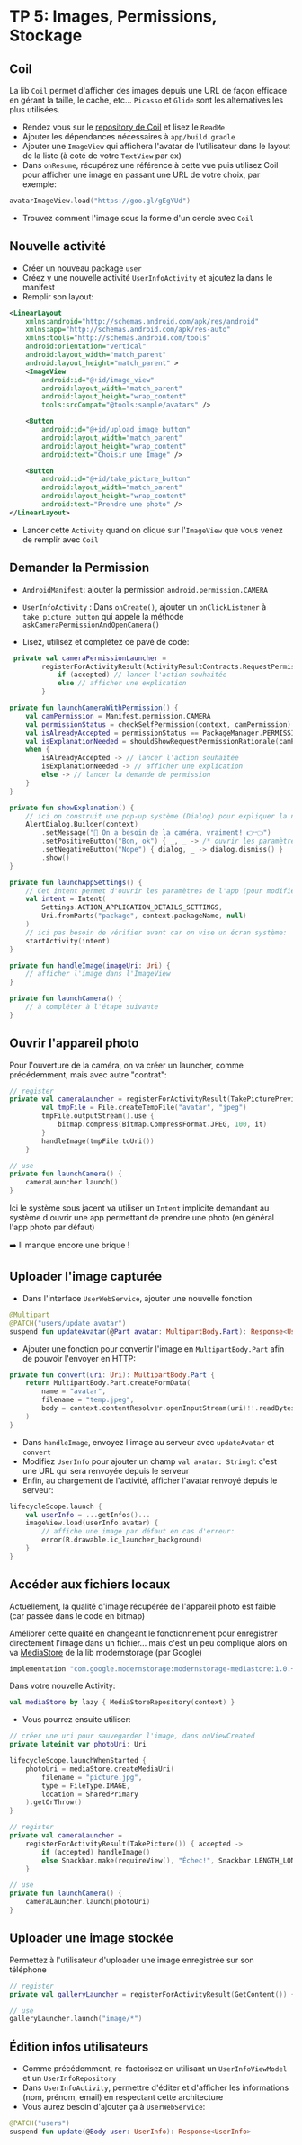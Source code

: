 # TP 5: Images, Permissions, Stockage

## Coil

<aside class="positive">

La lib `Coil` permet d'afficher des images depuis une URL de façon efficace en gérant la taille, le cache, etc... `Picasso` et `Glide` sont les alternatives les plus utilisées.
</aside>

- Rendez vous sur le [repository de Coil](https://coil-kt.github.io/coil/) et lisez le `ReadMe`
- Ajouter les dépendances nécessaires à `app/build.gradle`
- Ajouter une `ImageView` qui affichera l'avatar de l'utilisateur dans le layout de la liste (à coté de votre `TextView` par ex)
- Dans `onResume`, récupérez une référence à cette vue puis utilisez Coil pour afficher une image en passant une URL de votre choix, par exemple:

```kotlin
avatarImageView.load("https://goo.gl/gEgYUd")
```

- Trouvez comment l'image sous la forme d'un cercle avec `Coil`

## Nouvelle activité

- Créer un nouveau package `user`
- Créez y une nouvelle activité `UserInfoActivity` et ajoutez la dans le manifest
- Remplir son layout:

```xml
<LinearLayout
    xmlns:android="http://schemas.android.com/apk/res/android"
    xmlns:app="http://schemas.android.com/apk/res-auto"
    xmlns:tools="http://schemas.android.com/tools"
    android:orientation="vertical"
    android:layout_width="match_parent"
    android:layout_height="match_parent" >
    <ImageView
        android:id="@+id/image_view"
        android:layout_width="match_parent"
        android:layout_height="wrap_content"
        tools:srcCompat="@tools:sample/avatars" />

    <Button
        android:id="@+id/upload_image_button"
        android:layout_width="match_parent"
        android:layout_height="wrap_content"
        android:text="Choisir une Image" />

    <Button
        android:id="@+id/take_picture_button"
        android:layout_width="match_parent"
        android:layout_height="wrap_content"
        android:text="Prendre une photo" />
</LinearLayout>
```

- Lancer cette `Activity` quand on clique sur l'`ImageView` que vous venez de remplir avec `Coil`

## Demander la Permission

- `AndroidManifest`: ajouter la permission `android.permission.CAMERA`
- `UserInfoActivity` : Dans `onCreate()`, ajouter un `onClickListener` à `take_picture_button` qui appele la méthode `askCameraPermissionAndOpenCamera()`

- Lisez, utilisez et complétez ce pavé de code:

```kotlin
 private val cameraPermissionLauncher =
        registerForActivityResult(ActivityResultContracts.RequestPermission()) { accepted ->
            if (accepted) // lancer l'action souhaitée
            else // afficher une explication
        }

private fun launchCameraWithPermission() {
    val camPermission = Manifest.permission.CAMERA
    val permissionStatus = checkSelfPermission(context, camPermission)
    val isAlreadyAccepted = permissionStatus == PackageManager.PERMISSION_GRANTED
    val isExplanationNeeded = shouldShowRequestPermissionRationale(camPermission)
    when {
        isAlreadyAccepted -> // lancer l'action souhaitée
        isExplanationNeeded -> // afficher une explication
        else -> // lancer la demande de permission
    }
}

private fun showExplanation() {
    // ici on construit une pop-up système (Dialog) pour expliquer la nécessité de la demande de permission
    AlertDialog.Builder(context)
        .setMessage("🥺 On a besoin de la caméra, vraiment! 👉👈")
        .setPositiveButton("Bon, ok") { _, _ -> /* ouvrir les paramètres de l'app */ }
        .setNegativeButton("Nope") { dialog, _ -> dialog.dismiss() }
        .show()
}

private fun launchAppSettings() {
    // Cet intent permet d'ouvrir les paramètres de l'app (pour modifier les permissions déjà refusées par ex)
    val intent = Intent(
        Settings.ACTION_APPLICATION_DETAILS_SETTINGS,
        Uri.fromParts("package", context.packageName, null)
    )
    // ici pas besoin de vérifier avant car on vise un écran système:
    startActivity(intent)
}

private fun handleImage(imageUri: Uri) {
    // afficher l'image dans l'ImageView
}

private fun launchCamera() {
    // à compléter à l'étape suivante
}

```

## Ouvrir l'appareil photo

Pour l'ouverture de la caméra, on va créer un launcher, comme précédemment, mais avec autre "contrat":

```kotlin
// register
private val cameraLauncher = registerForActivityResult(TakePicturePreview()) { bitmap ->
        val tmpFile = File.createTempFile("avatar", "jpeg")
        tmpFile.outputStream().use {
            bitmap.compress(Bitmap.CompressFormat.JPEG, 100, it)
        }
        handleImage(tmpFile.toUri())
    }

// use
private fun launchCamera() { 
    cameraLauncher.launch()
}
```

<aside class="positive">

Ici le système sous jacent va utiliser un `Intent` implicite demandant au système d'ouvrir une app permettant de prendre une photo (en général l'app photo par défaut)
</aside>

➡️ Il manque encore une brique !

## Uploader l'image capturée

- Dans l'interface `UserWebService`, ajouter une nouvelle fonction

```kotlin
@Multipart
@PATCH("users/update_avatar")
suspend fun updateAvatar(@Part avatar: MultipartBody.Part): Response<UserInfo>
```

- Ajouter une fonction pour convertir l'image en `MultipartBody.Part` afin de pouvoir l'envoyer en HTTP:

```kotlin
private fun convert(uri: Uri): MultipartBody.Part {
    return MultipartBody.Part.createFormData(
        name = "avatar",
        filename = "temp.jpeg",
        body = context.contentResolver.openInputStream(uri)!!.readBytes().toRequestBody()
    )
}
```

- Dans `handleImage`, envoyez l'image au serveur avec `updateAvatar` et `convert`
- Modifiez `UserInfo` pour ajouter un champ `val avatar: String?`: c'est une URL qui sera renvoyée depuis le serveur
- Enfin, au chargement de l'activité, afficher l'avatar renvoyé depuis le serveur:

```kotlin
lifecycleScope.launch {
    val userInfo = ...getInfos()...
    imageView.load(userInfo.avatar) {
        // affiche une image par défaut en cas d'erreur:
        error(R.drawable.ic_launcher_background) 
    }
}
```

## Accéder aux fichiers locaux

Actuellement, la qualité d'image récupérée de l'appareil photo est faible (car passée dans le code en bitmap)

Améliorer cette qualité en changeant le fonctionnement pour enregistrer directement l'image dans un fichier... mais c'est un peu compliqué alors on va [MediaStore](https://google.github.io/modernstorage/mediastore/) de la lib modernstorage (par Google)

```groovy
implementation "com.google.modernstorage:modernstorage-mediastore:1.0.+"
```

Dans votre nouvelle Activity:

```kotlin
val mediaStore by lazy { MediaStoreRepository(context) }
```

- Vous pourrez ensuite utiliser:

```kotlin
// créer une uri pour sauvegarder l'image, dans onViewCreated
private lateinit var photoUri: Uri

lifecycleScope.launchWhenStarted {
    photoUri = mediaStore.createMediaUri(
        filename = "picture.jpg",
        type = FileType.IMAGE,
        location = SharedPrimary
    ).getOrThrow()
}

// register
private val cameraLauncher =
    registerForActivityResult(TakePicture()) { accepted ->
        if (accepted) handleImage()
        else Snackbar.make(requireView(), "Échec!", Snackbar.LENGTH_LONG)
    }

// use
private fun launchCamera() { 
    cameraLauncher.launch(photoUri)
}
```

## Uploader une image stockée

Permettez à l'utilisateur d'uploader une image enregistrée sur son téléphone

```kotlin
// register
private val galleryLauncher = registerForActivityResult(GetContent()) {...}

// use
galleryLauncher.launch("image/*")
```

## Édition infos utilisateurs

- Comme précédemment, re-factorisez en utilisant un `UserInfoViewModel` et un `UserInfoRepository`
- Dans `UserInfoActivity`, permettre d'éditer et d'afficher les informations (nom, prénom, email) en respectant cette architecture
- Vous aurez besoin d'ajouter ça à `UserWebService`:

```kotlin
@PATCH("users")
suspend fun update(@Body user: UserInfo): Response<UserInfo>
```
